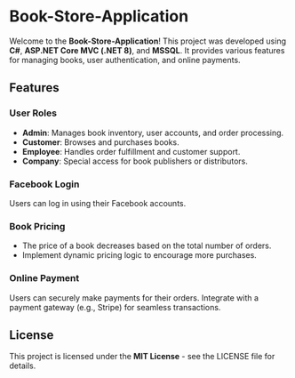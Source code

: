 # Book-Store-Application

Welcome to the **Book-Store-Application**! This project was developed using **C#**, **ASP.NET Core MVC (.NET 8)**, and **MSSQL**. It provides various features for managing books, user authentication, and online payments.

## Features

### User Roles
- **Admin**: Manages book inventory, user accounts, and order processing.
- **Customer**: Browses and purchases books.
- **Employee**: Handles order fulfillment and customer support.
- **Company**: Special access for book publishers or distributors.

### Facebook Login
Users can log in using their Facebook accounts.

### Book Pricing
- The price of a book decreases based on the total number of orders.
- Implement dynamic pricing logic to encourage more purchases.

### Online Payment
Users can securely make payments for their orders.
Integrate with a payment gateway (e.g., Stripe) for seamless transactions.

## License
This project is licensed under the **MIT License** - see the LICENSE file for details.
